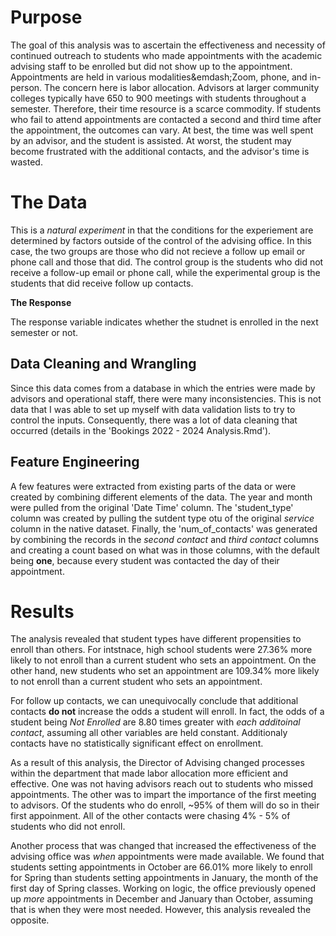 # Purpose

The goal of this analysis was to ascertain the effectiveness and necessity of continued outreach to students who made appointments with the academic advising staff to be enrolled but did not show up to the appointment. Appointments are held in various modalities&emdash;Zoom, phone, and in-person. The concern here is labor allocation. Advisors at larger community colleges typically have 650 to 900 meetings with students throughout a semester. Therefore, their time resource is a scarce commodity. If students who fail to attend appointments are contacted a second and third time after the appointment, the outcomes can vary. At best, the time was well spent by an advisor, and the student is assisted. At worst, the student may become frustrated with the additional contacts, and the advisor's time is wasted.

# The Data 

This is a *natural experiment* in that the conditions for the experiement are determined by factors outside of the control of the advising office. In this case, the two groups are those who did not recieve a follow up email or phone call and those that did. The control group is the students who did not receive a follow-up email or phone call, while the experimental group is the students that did receive follow up contacts.

**The Response**

The response variable indicates whether the studnet is enrolled in the next semester or not. 

## Data Cleaning and Wrangling

Since this data comes from a database in which the entries were made by advisors and operational staff, there were many inconsistencies. This is not data that I was able to set up myself with data validation lists to try to control the inputs. Consequently, there was a lot of data cleaning that occurred (details in the 'Bookings 2022 - 2024 Analysis.Rmd'). 

## Feature Engineering

A few features were extracted from existing parts of the data or  were created by combining different elements of the data. The year and month were pulled from the original 'Date Time' column. The 'student_type' column was created by pulling the sutdent type otu of the original *service* column in the native dataset. Finally, the 'num_of_contacts' was generated by combining the records in the *second contact* and *third contact* columns and creating a count based on what was in those columns, with the default being **one**, because every student was contacted the day of their appointment.

# Results

The analysis revealed that student types have different propensities to enroll than others. For intstnace, high school students were 27.36% more likely to not enroll than a current student who sets an appointment. On the other hand, new students who set an appointment are 109.34% more likely to not enroll than a current student who sets an appointment. 

For follow up contacts, we can unequivocally conclude that additional contacts **do not** increase the odds a student will enroll. In fact, the odds of a student being *Not Enrolled* are 8.80 times greater with *each additoinal contact*, assuming all other variables are held constant. Additionaly contacts have no statistically significant effect on enrollment. 

As a result of this analysis, the Director of Advising changed processes within the department that made labor allocation more efficient and effective. One was not having advisors reach out to students who missed appointments. The other was to impart the importance of the first meeting to advisors. Of the students who do enroll, ~95% of them will do so in their first appoinment. All of the other contacts were chasing 4% - 5% of students who did not enroll. 

Another process that was changed that increased the effectiveness of the advising office was *when* appointments were made available. We found that students setting appointments in October are 66.01% more likely to enroll for Spring than students setting appointments in January, the month of the first day of Spring classes. Working on logic, the office previously opened up *more* appointments in December and January than October, assuming that is when they were most needed. However, this analysis revealed the opposite. 
